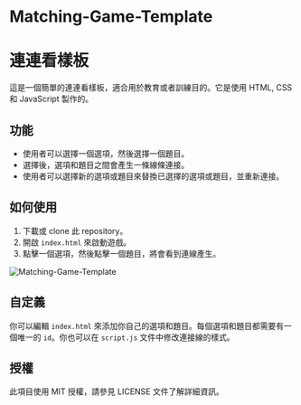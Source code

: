# Matching-Game-Template
# 連連看樣板

這是一個簡單的連連看樣板，適合用於教育或者訓練目的。它是使用 HTML, CSS 和 JavaScript 製作的。

## 功能

- 使用者可以選擇一個選項，然後選擇一個題目。
- 選擇後，選項和題目之間會產生一條線條連接。
- 使用者可以選擇新的選項或題目來替換已選擇的選項或題目，並重新連接。

## 如何使用

1. 下載或 clone 此 repository。
2. 開啟 `index.html` 來啟動遊戲。
3. 點擊一個選項，然後點擊一個題目，將會看到連線產生。

![Matching-Game-Template](https://github.com/hhs456/Date-Selector-UGUI/blob/main/Matching-Game-Template.gif)

## 自定義

你可以編輯 `index.html` 來添加你自己的選項和題目。每個選項和題目都需要有一個唯一的 `id`。你也可以在 `script.js` 文件中修改連接線的樣式。

## 授權

此項目使用 MIT 授權，請參見 LICENSE 文件了解詳細資訊。

 
